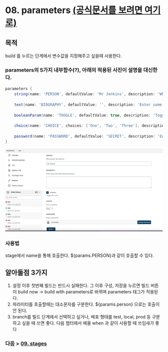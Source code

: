 # 08. parameters [(공식문서를 보려면 여기로)](https://www.jenkins.io/doc/book/pipeline/syntax/#parameters)
## 목적
build 를 누르는 단계에서 변수값을 지정해주고 싶을때 사용한다.
### parameters의 5가지 내부함수(?), 아래의 적용된 사진이 설명을 대신한다.
```groovy
parameters {
    string(name: 'PERSON', defaultValue: 'Mr Jenkins', description: 'Who should I say hello to?')

    text(name: 'BIOGRAPHY', defaultValue: '', description: 'Enter some information about the person')

    booleanParam(name: 'TOGGLE', defaultValue: true, description: 'Toggle this value')

    choice(name: 'CHOICE', choices: ['One', 'Two', 'Three'], description: 'Pick something')

    password(name: 'PASSWORD', defaultValue: 'SECRET', description: 'Enter a password')
}
```
![빌드](/images/jenParam.png)
### 사용법
stage에서 name을 통해 호출한다. \${params.PERSON}과 같이 호출할 수 있다.
  
## 알아둘점 3가지 
1. 설정 이후 첫번째 빌드는 반드시 실패한다. 그 이후 구성, 저장을 누르면 빌드 버튼이 build now -> build with parameters로 바뀌며 parameters 태그가 적용된다.
2. 파라미터를 호출할때는 대소문자를 구분한다. \${params.person} 으로는 호출이 안 된다.
3. branch를 빌드 단계에서 선택하고 싶거나, 배포 형태를 test, local, prod 등 구분하고 싶을 때 쓰면 좋다. 다음 챕터에서 배울 when 과 같이 사용할 때 쓰임새가 좋다
  

### 다음 > [09. stages](09.%20stages.md)

